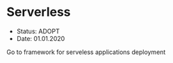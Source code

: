 # Serverless

- Status: ADOPT
- Date: 01.01.2020

Go to framework for serveless applications deployment 